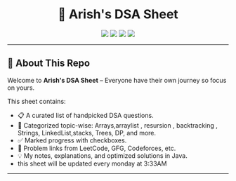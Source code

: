 <h1 align="center">📘 Arish's DSA Sheet</h1>

<p align="center">
  <img src="https://img.shields.io/badge/Data%20Structures-%231e90ff.svg?&style=for-the-badge&logo=data&logoColor=white" />
  <img src="https://img.shields.io/badge/Algorithms-%23f39c12.svg?&style=for-the-badge&logo=codeforces&logoColor=white" />
  <img src="https://img.shields.io/badge/Java-%23ED8B00?style=for-the-badge&logo=java&logoColor=white" />
  <img src="https://img.shields.io/badge/Practice%20Platform-LeetCode-%23FFA116?style=for-the-badge&logo=leetcode&logoColor=black" />
</p>

---

## 📌 About This Repo

Welcome to **Arish's DSA Sheet** – Everyone have their own journey so focus on yours.

This sheet contains:
- 📋 A curated list of handpicked DSA questions.
- 🧠 Categorized topic-wise: Arrays,arraylist , resursion , backtracking ,  Strings, LinkedList,stacks,  Trees, DP, and more.
- ✅ Marked progress with checkboxes.
- 🔗 Problem links from LeetCode, GFG, Codeforces, etc.
- 💡 My notes, explanations, and optimized solutions in Java.
- this sheet will be updated every monday at 3:33AM 
---
